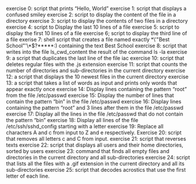 exercise 0: script that prints “Hello, World”
exercise 1: script that displays a confused smiley
exercise 2: script to display the content of the file in a directory 
exercise 3:  script to display the contents of two files in a directory
exercise 4: script to Display the last 10 lines of a file
exercise 5: script to display the first 10 lines of a file
exercise 6; script to display the third line of a file
exerise 7: shell script that creates a file named exactly \*\\'"Best School"\'\\*$\?\*\*\*\*\*:) containing the text Best School
exercise 8: script that writes into the file ls_cwd_content the result of the command ls -la
exercise 9:  a script that duplicates the last line of the file iac
exercise 10: script that deletes regular files with the .js extension
exercise 11: script that counts the number of directories and sub-directories in the current directory
exercise 12: a script that displays the 10 newest files in the current directory
exercise 13: a script that takes a list of words as input and prints only words that appear exactly once
exercise 14: Display lines containing the pattern “root” from the file /etc/passwd
exercise 15: Display the number of lines that contain the pattern “bin” in the file /etc/passwd
exercise 16: Display lines containing the pattern “root” and 3 lines after them in the file /etc/passwd
exercise 17: Display all the lines in the file /etc/passwd that do not contain the pattern “bin”
exercise 18: Display all lines of the file /etc/ssh/sshd_config starting with a letter
exercise 19: Replace all characters A and c from input to Z and e respectively.
Exercise 20: script that removes all letters c and C from input.
exercise 21: script that reverses texts
exercise 22: script that displays all users and their home directories, sorted by users
exercise 23: command that finds all empty files and directories in the current directory and all sub-directories
exercise 24: script that lists all the files with a .gif extension in the current directory and all its sub-directories
exercise 25: script that decodes acrostics that use the first letter of each line.
